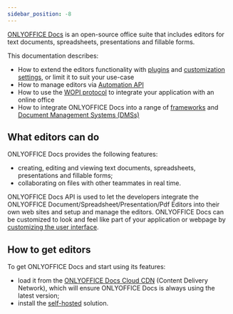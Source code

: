 ```yaml
---
sidebar_position: -8
---
```


[ONLYOFFICE Docs](https://www.onlyoffice.com/download-docs.aspx?from=api#docs-developer) is an open-source office suite that includes editors for text documents, spreadsheets, presentations and fillable forms.

This documentation describes:

- How to extend the editors functionality with [plugins](../Usage%20API/Config/Editor/Plugins.md) and [customization settings](../Usage%20API/Config/Editor/Customization.md), or limit it to suit your use-case
- How to manage editors via [Automation API](../Usage%20API/Automation%20API.md)
- How to use the [WOPI protocol](../Using%20WOPI/Overview.md) to integrate your application with an online office
- How to integrate ONLYOFFICE Docs into a range of [frameworks](./Frontend%20Frameworks/Frontend%20Frameworks.md) and [Document Management Systems (DMSs)](./Ready-to-use%20connectors/Ready-to-use%20connectors.md)

## What editors can do

ONLYOFFICE Docs provides the following features:

- creating, editing and viewing text documents, spreadsheets, presentations and fillable forms;
- collaborating on files with other teammates in real time.

ONLYOFFICE Docs API is used to let the developers integrate the ONLYOFFICE Document/Spreadsheet/Presentation/Pdf Editors into their own web sites and setup and manage the editors. ONLYOFFICE Docs can be customized to look and feel like part of your application or webpage by [customizing the user interface](../Usage%20API/Config/Editor/Customization.md).

## How to get editors

To get ONLYOFFICE Docs and start using its features:

- load it from the [ONLYOFFICE Docs Cloud CDN](./Installation/Cloud.md) (Content Delivery Network), which will ensure ONLYOFFICE Docs is always using the latest version;
- install the [self-hosted](./Installation/Self-hosted.md) solution.

